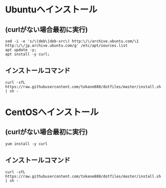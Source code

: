 # Ubuntuへインストール

## (curlがない場合最初に実行)

```
sed -i -e 's/\(deb\|deb-src\) http:\/\/archive.ubuntu.com/\1 http:\/\/jp.archive.ubuntu.com/g' /etc/apt/sources.list
apt update -y;
apt install -y curl;
```
## インストールコマンド

```
curl -sfL https://raw.githubusercontent.com/tokane888/dotfiles/master/install.sh | sh -
```

# CentOSへインストール

## (curlがない場合最初に実行)

```
yum install -y curl
```

## インストールコマンド

```
curl -sfL https://raw.githubusercontent.com/tokane888/dotfiles/master/install.sh | sh -
```
